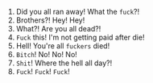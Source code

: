 1. Did you all ran away! What the `fuck`?!
2. Brothers?! Hey! Hey!
3. What?! Are you all dead?!
4. `Fuck` this! I'm not getting paid after die!
5. Hell! You're all `fuckers` died!
6. `Bitch`! No! No! No!
7. `Shit`! Where the hell all day?!
8. `Fuck`! `Fuck`! `Fuck`!
